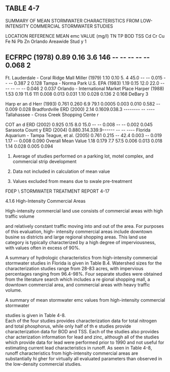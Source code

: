 <!-- NEEDS USER REVIEW -->
## TABLE  4-7 
 
SUMMARY  OF  MEAN  STORMWATER  CHARACTERISTICS 
FROM  LOW-INTENSITY  COMMERCIAL  STORMWATER  STUDIES 
 
LOCATION 
REFERENCE 
MEAN emc VALUE  (mg/l) 
TN 
TP 
BOD 
TSS 
Cd 
Cr 
Cu 
Fe 
Ni 
Pb 
Zn 
Orlando Areawide 
Stud
y
1
 
ECFRPC (1978) 0.89 0.16 3.6 146 -- -- -- -- -- 0.068
2
 -- 
Ft. Lauderdale - Coral 
Ridge Mall 
Miller (1979) 1.10 0.10 5.
4 45.0 -- -- 0.015 -- -- 0.387
2
 0.128 
Tampa - Norma Park 
U.S. EPA 
(1983) 
1.19 0.15 12.0 22.0 -- -- -- -- -- 0.046
2
 0.037 
Orlando - International 
Market Place 
Harper (1988) 1.53 0.19 11.6 111 0.008 0.013 0.031 1.10 0.028 0.136
2
 0.168 
DeBary
3
 
Harp er an d  Herr 
(1993) 
0.761 0.260 6.9 79.1 0.0005 0.003 0.010 0.582 -- 0.009 0.028 
Bradfordville ERD (2000) 2.14 
0.1609.038.3 -------- -- ----
Tallahassee - Cross 
Creek Shopping Cente
r
 
COT an d  ERD 
(2002) 
0.925 0.15 8.0 15.0 -- -- 0.008 -- -- 0.002 0.045 
Sarasota Count
y
 ERD (2004) 0.880.314.339.9------ -- -- ----
Florida Aquarium - 
Tampa 
Teague, et al. 
(2005) 
0.761 0.215 -- 42.4 0.003 -- 0.019 1.17 -- 0.008 0.090 
Overall Mean Value 1.18 0.179 7.7 57.5 0.006 0.013 0.018 1.14 0.028 0.005 0.094 
 
1.  Average of studies performed on a parking lot,
 motel complex, and commercial strip development 
2.  Data not included in calculation of mean value 

3.  Values excluded from means due to swale pre-treatment
 
 

FDEP \ STORMWATER  TREATMENT  REPORT 
4-17 
 

 
4.1.6 High-Intensity Commercial Areas
 
 
 High-intensity commercial land use consists of commercial areas with high traffic volume 

and relatively constant traffic moving into and out 
of the area.  For purposes of this evaluation, high-
intensity commercial areas include downtown busine
ss districts and large regional shopping areas. 
This land use category is typically characterized 
by a high degree of imperviousness, with values 
often in excess of 90%. 

 

 A summary of hydrologic characteristics from 
high-intensity commercial stormwater studies 
in Florida is given in Table B.4.  Watershed sizes
 for the characterization studies range from 28-83 
acres, with impervious percentages ranging from 
96.4-98%.  Four separate studies were obtained 
from the literature search which includes a re
gional shopping mall, a downtown commercial area, 
and commercial areas with heavy traffic volume. 

 

 A summary of mean stormwater emc values from high-intensity commercial stormwater 

studies is given in Table 4-8.  
Each of the four studies provides characterization data for total 
nitrogen and total phosphorus, while only half of th
e studies provide characterization data for BOD 
and TSS.  Each of the studies also provides char
acterization information for lead and zinc, although 
all of the studies which provide data for lead 
were performed prior to 1990 and not useful for 
estimating current lead characteristics in runoff.  As
 seen in Table 4-8,  runoff characteristics from 
high-intensity commercial areas are substantially hi
gher for virtually all evaluated parameters than 
observed in the low-density commercial studies.
